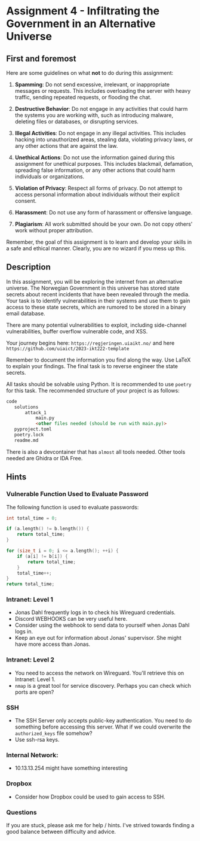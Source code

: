 # Assignment 4 - Infiltrating the Government in an Alternative Universe

## First and foremost
Here are some guidelines on what **not** to do during this assignment:

1. **Spamming**: Do not send excessive, irrelevant, or inappropriate messages or requests. This includes overloading the server with heavy traffic, sending repeated requests, or flooding the chat.

2. **Destructive Behavior**: Do not engage in any activities that could harm the systems you are working with, such as introducing malware, deleting files or databases, or disrupting services.

3. **Illegal Activities**: Do not engage in any illegal activities. This includes hacking into unauthorized areas, stealing data, violating privacy laws, or any other actions that are against the law.

4. **Unethical Actions**: Do not use the information gained during this assignment for unethical purposes. This includes blackmail, defamation, spreading false information, or any other actions that could harm individuals or organizations.

5. **Violation of Privacy**: Respect all forms of privacy. Do not attempt to access personal information about individuals without their explicit consent.

6. **Harassment**: Do not use any form of harassment or offensive language.

7. **Plagiarism**: All work submitted should be your own. Do not copy others' work without proper attribution.

Remember, the goal of this assignment is to learn and develop your skills in a safe and ethical manner. Clearly, you are no wizard if you mess up this.

## Description

In this assignment, you will be exploring the internet from an alternative universe. The Norwegian Government in this universe has stored state secrets about recent incidents that have been revealed through the media. Your task is to identify vulnerabilities in their systems and use them to gain access to these state secrets, which are rumored to be stored in a binary email database.

There are many potential vulnerabilities to exploit, including side-channel vulnerabilities, buffer overflow vulnerable code, and XSS.

Your journey begins here: `https://regjeringen.uiaikt.no/` and here `https://github.com/uiaict/2023-ikt222-template`

Remember to document the information you find along the way. Use LaTeX to explain your findings. The final task is to reverse engineer the state secrets.

All tasks should be solvable using Python. It is recommended to use `poetry` for this task. The recommended structure of your project is as follows:

```markdown
code
   solutions
       attack_1
           main.py
           <other files needed (should be run with main.py)>
   pyproject.toml
   poetry.lock
   readme.md
```
There is also a devcontainer that has `almost` all tools needed. Other tools needed are Ghidra or IDA Free.

## Hints

### Vulnerable Function Used to Evaluate Password

The following function is used to evaluate passwords:

```c++
int total_time = 0;

if (a.length() != b.length()) {
    return total_time;
}

for (size_t i = 0; i <= a.length(); ++i) {
    if (a[i] != b[i]) {
        return total_time;
    }
    total_time++;
}
return total_time;
```

### Intranet: Level 1

- Jonas Dahl frequently logs in to check his Wireguard credentials.
- Discord WEBHOOKS can be very useful here.
- Consider using the webhook to send data to yourself when Jonas Dahl logs in.
- Keep an eye out for information about Jonas' supervisor. She might have more access than Jonas.

### Intranet: Level 2

- You need to access the network on Wireguard. You'll retrieve this on Intranet: Level 1.
- `nmap` is a great tool for service discovery. Perhaps you can check which ports are open?

### SSH

- The SSH Server only accepts public-key authentication. You need to do something before accessing this server. What if we could overwrite the `authorized_keys` file somehow?
- Use ssh-rsa keys.

### Internal Network:
- 10.13.13.254 might have something interesting

### Dropbox

- Consider how Dropbox could be used to gain access to SSH.

### Questions
If you are stuck, please ask me for help / hints. I've strived towards finding a good balance between difficulty and advice.
